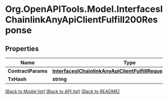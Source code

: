 # Org.OpenAPITools.Model.InterfacesIChainlinkAnyApiClientFulfill200Response

## Properties

Name | Type | Description | Notes
------------ | ------------- | ------------- | -------------
**ContractParams** | [**InterfacesIChainlinkAnyApiClientFulfillRequestContractParams**](InterfacesIChainlinkAnyApiClientFulfillRequestContractParams.md) |  | 
**TxHash** | **string** |  | 

[[Back to Model list]](../README.md#documentation-for-models) [[Back to API list]](../README.md#documentation-for-api-endpoints) [[Back to README]](../README.md)

